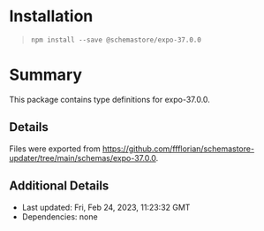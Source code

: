 # Installation
> `npm install --save @schemastore/expo-37.0.0`

# Summary
This package contains type definitions for expo-37.0.0.

## Details
Files were exported from https://github.com/ffflorian/schemastore-updater/tree/main/schemas/expo-37.0.0.

## Additional Details
* Last updated: Fri, Feb 24, 2023, 11:23:32 GMT
* Dependencies: none

